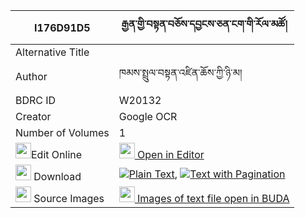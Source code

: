 |I176D91D5|རྒྱན་གྱི་བསྟན་བཅོས་དབྱངས་ཅན་ངག་གི་རོལ་མཚོ། 
| --- | --- 
|Alternative Title |
|Author| ཁམས་སྤྲུལ་བསྟན་འཛིན་ཆོས་ཀྱི་ཉི་མ།
|BDRC ID | W20132
|Creator | Google OCR
|Number of Volumes| 1
|<img width="25" src="https://img.icons8.com/color/25/000000/edit-property.png">Edit Online| [<img width="25" src="https://avatars.githubusercontent.com/u/45091458?s=200&v=4"> Open in Editor](http://editor.openpecha.org/I176D91D5)
|<img width="25" src="https://img.icons8.com/fluent/48/000000/download-2.png"/>  Download | [![](https://img.icons8.com/color/20/000000/txt.png)Plain Text](https://github.com/Openpecha/I176D91D5/releases/download/v1/gyen_gyi_tencho_yangchen_ngak__plain_I176D91D5.zip), [![](https://img.icons8.com/color/20/000000/txt.png)Text with Pagination](https://github.com/Openpecha/I176D91D5/releases/download/v1/gyen_gyi_tencho_yangchen_ngak__pages_I176D91D5.zip)
|<img width="25" src="https://img.icons8.com/plasticine/100/000000/pictures-folder.png"/>  Source Images | [<img width="25" src="https://library.bdrc.io/icons/BUDA-small.svg"> Images of text file open in BUDA](https://library.bdrc.io/show/bdr:W20132)